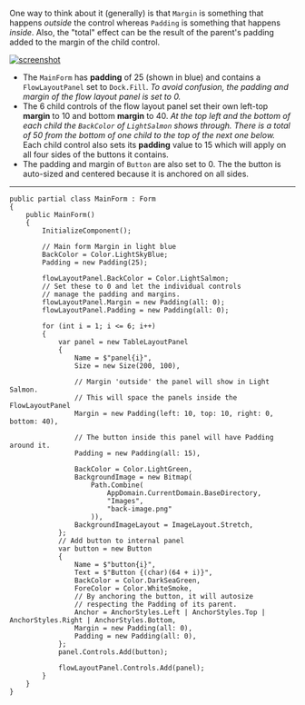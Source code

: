 One way to think about it (generally) is that `Margin` is something that happens _outside_ the control whereas `Padding` is something that happens _inside_. Also, the "total" effect can be the result of the parent's padding added to the margin of the child control.

[![screenshot][1]][1]

- The `MainForm` has **padding** of 25 (shown in blue) and contains a `FlowLayoutPanel` set to `Dock.Fill`. _To avoid confusion, the padding and margin of the flow layout panel is set to 0._
- The 6 child controls of the flow layout panel set their own left-top **margin** to 10 and bottom **margin** to 40. _At the top left and the bottom of each child the `BackColor` of `LightSalmon` shows through. There is a total of 50 from the bottom of one child to the top of the next one below._ Each child control also sets its **padding** value to 15 which will apply on all four sides of the buttons it contains.
- The padding and margin of `Button` are also set to 0. The the button is auto-sized and centered because it is anchored on all sides.

***

    public partial class MainForm : Form
    {
        public MainForm()
        {
            InitializeComponent();

            // Main form Margin in light blue
            BackColor = Color.LightSkyBlue;
            Padding = new Padding(25);

            flowLayoutPanel.BackColor = Color.LightSalmon;
            // Set these to 0 and let the individual controls
            // manage the padding and margins.
            flowLayoutPanel.Margin = new Padding(all: 0);
            flowLayoutPanel.Padding = new Padding(all: 0);

            for (int i = 1; i <= 6; i++)
            {
                var panel = new TableLayoutPanel
                {
                    Name = $"panel{i}",
                    Size = new Size(200, 100),

                    // Margin 'outside' the panel will show in Light Salmon.
                    // This will space the panels inside the FlowLayoutPanel
                    Margin = new Padding(left: 10, top: 10, right: 0, bottom: 40),

                    // The button inside this panel will have Padding around it.
                    Padding = new Padding(all: 15),

                    BackColor = Color.LightGreen,
                    BackgroundImage = new Bitmap(
                        Path.Combine(
                            AppDomain.CurrentDomain.BaseDirectory,
                            "Images",
                            "back-image.png"
                        )),
                    BackgroundImageLayout = ImageLayout.Stretch,
                };
                // Add button to internal panel
                var button = new Button
                {
                    Name = $"button{i}",
                    Text = $"Button {(char)(64 + i)}",
                    BackColor = Color.DarkSeaGreen,
                    ForeColor = Color.WhiteSmoke,
                    // By anchoring the button, it will autosize
                    // respecting the Padding of its parent.
                    Anchor = AnchorStyles.Left | AnchorStyles.Top | AnchorStyles.Right | AnchorStyles.Bottom,
                    Margin = new Padding(all: 0),
                    Padding = new Padding(all: 0),
                };
                panel.Controls.Add(button);

                flowLayoutPanel.Controls.Add(panel);
            }
        }
    }


  [1]: https://i.stack.imgur.com/ur69n.png